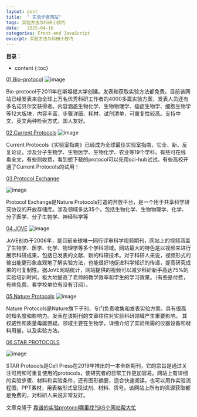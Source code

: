 ```yaml
---
layout: post
title:  " 实验步骤网站"
tags: 实验方法与科研小技巧
date:   2025-04-16
categories: Front-end JavaScript
excerpt: 实验方法与科研小技巧
---
```



**目录：**

* content
{:toc}


[01.Bio-protocol](https://bio-protocol.org/en)
![image](https://github.com/user-attachments/assets/b127ddb3-b90b-4d7a-bff9-c707ed21a6c4)

Bio-protocol于2011年在斯坦福大学创建。发表和获取实验方法都免费。目前该网站已经发表来自全球上万名优秀科研工作者的4000多篇实验方案，发表人员还有多名诺贝尔奖获得者。内容涵盖生物化学、生物物理学、癌症生物学、细胞生物学等12大版块，内容丰富，步骤详细、耗材、试剂清单，可重复性较高。支持中文、英文两种检索方式，国人友好。



[02.Current Protocols](https://currentprotocols.onlinelibrary.wiley.com/)
![image](https://github.com/user-attachments/assets/44b4add1-76dd-401f-903d-c91a65ce6827)

Current Protocols《实验室指南》已经成为全球最佳实验室指南，它全、新、反复论证，涉及分子生物学、生物医学、生物化学、农业等19个学科。有些可在线看全文，有些则收费，看到想下载的protocol可以先用sci-hub试试。有些高校开通了Current Protocols的试用！


[03.Protocol Exchange](https://protocolexchange.researchsquare.com/)

![image](https://github.com/user-attachments/assets/00c3a10b-af9d-4225-8058-ed2bc5158ab2)

Protocol Exchange是Nature Protocols打造的开放平台，是一个用于共享科学研究协议的开放存储库。涉及领域多达35个，包括生物化学、生物物理学、化学、分子医学、分子生物学、神经科学等


[04.JOVE](https://www.jove.com/cn/)
![image](https://github.com/user-attachments/assets/f07acc99-752a-479a-88a8-ee3ccb464e3a)

JoVE创办于2006年，是目前全球唯一同行评审科学视频期刊，网站上的视频涵盖了生物学、医学、化学、物理学等多个学科领域。网站最大的特色是以视频来进行展示科研成果，包括已发表的文献、新的科研技术。对于科研人来说，视频形式的输出能更形象直观地了解实验方法，也能很好地促进科学知识的传递，提高研究成果的可复制性。据JoVE网站统计，网站提供的视频可以减少科研新手高达75%的实验培训时间，极大地提高了老师的教学效率和学生的学习效果。（有些是付费，有些免费，看学校单位有没有订阅）。

[05.Nature Protocols](https://www.nature.com/nprot/)
![image](https://github.com/user-attachments/assets/73394b72-1d6d-4f81-92a3-4ab2360a6969)

Nature Protocols是Nature旗下子刊，专门负责收集和发表实验方案。具有很高的知名度和影响力。发表在该期刊的文章往往对实验科研领域产生重要影响。 其权威性和质量毋庸置疑。领域主要在生物学，详细介绍了实验所需的仪器设备和材料用量，以及实验方法。

[06.STAR PROTOCOLS](https://star-protocols.cell.com/search)

![image](https://github.com/user-attachments/assets/368d1bc8-90ec-4d5c-b327-fd892e5ccbf4)

STAR Protocols是Cell Press在2019年推出的一本全新期刊，它的宗旨是通过关注可用和可重复使用的protocols，使研究者的日常工作更加容易。网站上有详细的实验步骤、材料和实验条件，还有图形摘要，适合快速阅读，也可以用作实验流程图，PPT素材，用表格形式呈现试剂、材料、货号。该网站上所有的资源获取都是免费的，对科研人来说非常友好。


文章克隆于 [靠谱的实验protocol哪里找?这6个网站帮大忙](https://www.bilibili.com/opus/930604406757392387)

